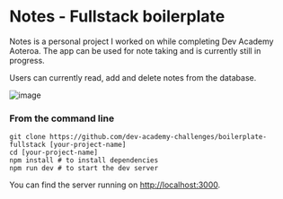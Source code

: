 # Notes - Fullstack boilerplate
Notes is a personal project I worked on while completing Dev Academy Aoteroa. The app can be used for note taking and is currently still in progress.

Users can currently read, add and delete notes from the database. 

![image](https://user-images.githubusercontent.com/81283807/180956298-d963b0a3-453b-4a07-a061-fa49de710204.png)

### From the command line

```
git clone https://github.com/dev-academy-challenges/boilerplate-fullstack [your-project-name]
cd [your-project-name]
npm install # to install dependencies
npm run dev # to start the dev server
```

You can find the server running on [http://localhost:3000](http://localhost:3000).
